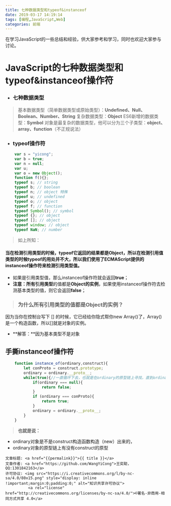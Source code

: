 ```yaml
---
title: 七种数据类型和typeof&instanceof
date: 2019-03-17 14:19:14
tags: [编程,JavaScript,Web]
categories: 前端
---
```


在学习JavaScript的一些总结和经验，供大家参考和学习，同时也欢迎大家参与讨论。

<!--more-->

# JavaScript的七种数据类型和typeof&instanceof操作符

- ### 七种数据类型
>基本数据类型（简单数据类型或原始类型）：**Undefined、Null、Boolean、Number、String**
>复杂数据类型：**Object**
>ES6新增的数据类型：**Symbol**
>对象是最复杂的数据类型，他可以分为三个子类型：**object、array、function**（不正规说法）

- ### typeof操作符

```javascript
	var s = "yicong";
	var b = true;
	var n = null;
	var u;
	var o = new Object();
	function f(){};
	typeof s; // string
	typeof b; // boolean
	typeof n; // object 特殊
	typeof u; // undefined
	typeof o; // object
	typeof f; // function 
	typeof Symbol(); // symbol
	typeof {}; // object
	typeof []; // object
	typeof window; // object
	typeof NaN; // number
```
>如上所知：
#### 当在检测引用类型的时候，typeof它返回的结果都是Object，所以在检测引用值类型的时候typeof的用处并不大，所以我们使用了ECMAScript提供的instanceof操作符来检测引用类型值。
- 如果是引用类型值，那么instanceof操作符就会返回**true**；
- **注意：**所有**引用类型**的值都是**Object的实例**，如果使用instanceof操作符去检测基本类型的值，则它会返回**false**；
> ### 为什么所有引用类型的值都是Object的实例？
因为当你在控制台写下 [] 的时候，它已经给你隐式帮你new Array()了，Array()是一个构造函数，所以[]就是对象的实例。
- **解答：**因为基本类型不是对象

## 手撕instanceof操作符

```javascript
	function instance_of(ordinary,construct){
		let conProto = construct.prototype;
		ordinary = ordinary.__proto__;
		while(true){//一直循环下去，也就是在ordinary的原型链上寻找，直到ordinary的原型链上有construct.prototype为止
			if(ordinary === null){
				return false;
			}	
			if (ordinary === conProto){
				return true;
			}
			ordinary = ordinary.__proto__;
		}
	}
```

>**也就是说：**
- ordinary对象是不是construct构造函数构造（new）出来的，
- ordinary对象的原型链上有没有construct的原型


><span style="font-size:12px">
	文章标题: <a href="{{permalink}}">{{ title }}</a>
	文章作者: <a href="https://github.com/WangYiCong">王奕聪，QQ:1301842163</a>  
	许可协议: <img src="https://i.creativecommons.org/l/by-nc-sa/4.0/80x15.png" style="display: inline !important;margin:0;padding:0;" alt="知识共享许可协议">
			  <a rel="license" href="http://creativecommons.org/licenses/by-nc-sa/4.0/">©署名-非商用-相同方式共享 4.0</a>
</span>